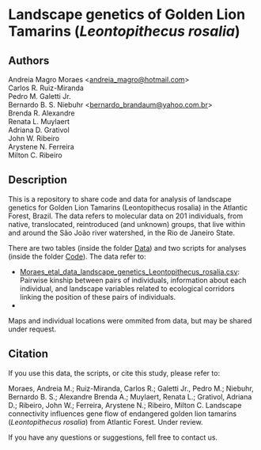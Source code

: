 # Landscape genetics of Golden Lion Tamarins (_Leontopithecus rosalia_)

## Authors

Andreia Magro Moraes <<andreia_magro@hotmail.com>>  
Carlos R. Ruiz-Miranda  
Pedro M. Galetti Jr.  
Bernardo B. S. Niebuhr <<bernardo_brandaum@yahoo.com.br>>  
Brenda R. Alexandre  
Renata L. Muylaert  
Adriana D. Grativol  
John W. Ribeiro  
Arystene N. Ferreira  
Milton C. Ribeiro

## Description

This is a repository to share code and data for analysis of landscape genetics for Golden Lion Tamarins (Leontopithecus rosalia) in the Atlantic Forest, Brazil. The data refers to molecular data on 201 individuals, from native, translocated, reintroduced (and unknown) groups, that live within and around the São João river watershed, in the Rio de Janeiro State.

There are two tables (inside the folder [Data](https://github.com/LEEClab/Landscape_genetics_GoldenLionTamarins/tree/master/Data)) and two scripts for analyses (inside the folder [Code](https://github.com/LEEClab/Landscape_genetics_GoldenLionTamarins/tree/master/Code)).
The data refer to:

- [Moraes_etal_data_landscape_genetics_Leontopithecus_rosalia.csv](https://github.com/LEEClab/Landscape_genetics_GoldenLionTamarins/blob/master/Data/Moraes_etal_data_landscape_genetics_Leontopithecus_rosalia.csv): Pairwise kinship between pairs of individuals, information about each individual, and landscape variables related to ecological corridors linking the position of these pairs of individuals.
-

Maps and individual locations were ommited from data, but may be shared under request.

## Citation

If you use this data, the scripts, or cite this study, please refer to:

Moraes, Andreia M.; Ruiz-Miranda, Carlos R.; Galetti Jr., Pedro M.; Niebuhr, Bernardo B. S.; Alexandre Brenda A.; Muylaert, Renata L.; Grativol, Adriana D.; Ribeiro, John W.; Ferreira, Arystene N.; Ribeiro, Milton C. Landscape connectivity influences gene flow of endangered golden lion tamarins (_Leontopithecus rosalia_) from Atlantic Forest. Under review.

If you have any questions or suggestions, fell free to contact us.
